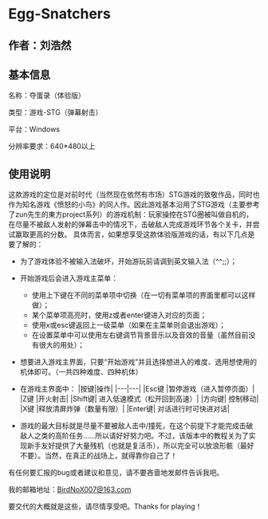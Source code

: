 # Egg-Snatchers

作者：刘浩然
------
## 基本信息
名称：夺蛋录（体验版）

类型：游戏-STG（弹幕射击）

平台：Windows

分辨率要求：640*480以上

## 使用说明

这款游戏的定位是对前时代（当然现在依然有市场）STG游戏的致敬作品，同时也作为知名游戏《愤怒的小鸟》的同人作。因此游戏基本沿用了STG游戏（主要参考了zun先生的東方project系列）的游戏机制：玩家操控在STG圈被叫做自机的，在尽量不被敌人发射的弹幕击中的情况下，击破敌人完成游戏环节各个关卡，并尝试赢取更高的分数。
具体而言，如果想享受这款体验版游戏的话，有以下几点是要了解的：
 - 为了游戏体验不被输入法破坏，开始游玩前请调到英文输入法（^^;;）；

 - 开始游戏后会进入游戏主菜单：
    - 使用上下键在不同的菜单项中切换（在一切有菜单项的界面里都可以这样做）；
    - 某个菜单项高亮时，使用z或者enter键进入对应的页面；
    - 使用x或esc键返回上一级菜单（如果在主菜单则会退出游戏）；
    - 在设置菜单中可以使用左右键调节背景音乐以及音效的音量（虽然目前没有很大的用处）；

 - 想要进入游戏主界面，只要“开始游戏”并且选择想进入的难度、选用想使用的机体即可。（一共四种难度、四种机体）

 - 在游戏主界面中：
    |按键|操作| 
    |---|---|
    |Esc键	|暂停游戏（进入暂停页面）|
    |Z键	|开火射击|
    |Shift键|	进入低速模式（松开回到高速）|
    |方向键|	控制移动|
    |X键	|释放清屏炸弹（数量有限）|
    |Enter键|	对话进行时可快进对话|

 - 游戏的最大目标就是尽量不要被敌人击中/撞死，在这个前提下才能完成击破敌人之类的高阶任务……所以请好好努力吧。不过，该版本中的教程关为了实现新手友好提供了大量残机（也就是复活币），所以完全可以放浪形骸（最好不要）。当然，在真正的战场上，就得靠你自己了！
 
有任何要汇报的bug或者建议和意见，请不要吝啬地发邮件告诉我吧。

我的邮箱地址：BirdNoX007@163.com

要交代的大概就是这些，请尽情享受吧。Thanks for playing！

